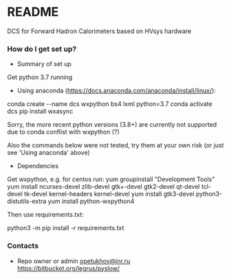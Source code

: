 # README #

DCS for Forward Hadron Calorimeters based on HVsys hardware

### How do I get set up? ###

* Summary of set up

Get python 3.7 running 

* Using anaconda (https://docs.anaconda.com/anaconda/install/linux/):


conda create --name dcs wxpython bs4 lxml python=3.7
conda activate dcs
pip install wxasync

Sorry, the more recent python versions (3.8+) are currently not supported due to conda conflist with wxpython (?)

Also the commands below were not tested, try them at your own risk (or just see 'Using anaconda' above)

* Dependencies

Get wxpython, e.g. for centos run:
yum groupinstall "Development Tools"
yum install ncurses-devel zlib-devel gtk+-devel gtk2-devel qt-devel tcl-devel tk-devel kernel-headers kernel-devel
yum install gtk3-devel python3-distutils-extra
yum install python-wxpython4

Then use requirements.txt:

python3 -m pip install -r requirements.txt


### Contacts ###

* Repo owner or admin
opetukhov@inr.ru
https://bitbucket.org/legrus/pyslow/

